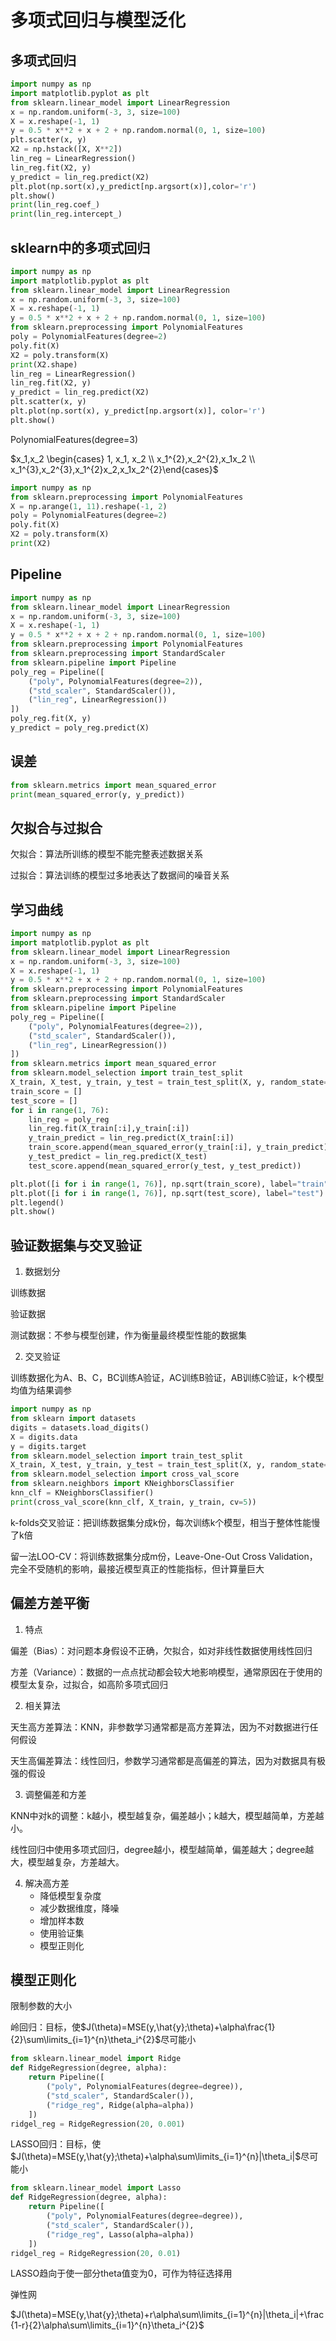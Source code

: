 

# 多项式回归与模型泛化

## 多项式回归

```python
import numpy as np
import matplotlib.pyplot as plt
from sklearn.linear_model import LinearRegression
x = np.random.uniform(-3, 3, size=100)
X = x.reshape(-1, 1)
y = 0.5 * x**2 + x + 2 + np.random.normal(0, 1, size=100)
plt.scatter(x, y)
X2 = np.hstack([X, X**2])
lin_reg = LinearRegression()
lin_reg.fit(X2, y)
y_predict = lin_reg.predict(X2)
plt.plot(np.sort(x),y_predict[np.argsort(x)],color='r')
plt.show()
print(lin_reg.coef_)
print(lin_reg.intercept_)
```

## sklearn中的多项式回归

```python
import numpy as np
import matplotlib.pyplot as plt
from sklearn.linear_model import LinearRegression
x = np.random.uniform(-3, 3, size=100)
X = x.reshape(-1, 1)
y = 0.5 * x**2 + x + 2 + np.random.normal(0, 1, size=100)
from sklearn.preprocessing import PolynomialFeatures
poly = PolynomialFeatures(degree=2)
poly.fit(X)
X2 = poly.transform(X)
print(X2.shape)
lin_reg = LinearRegression()
lin_reg.fit(X2, y)
y_predict = lin_reg.predict(X2)
plt.scatter(x, y)
plt.plot(np.sort(x), y_predict[np.argsort(x)], color='r')
plt.show()
```

PolynomialFeatures(degree=3)

$x_1,x_2 \begin{cases} 1, x_1, x_2 \\ x_1^{2},x_2^{2},x_1x_2 \\ x_1^{3},x_2^{3},x_1^{2}x_2,x_1x_2^{2}\end{cases}$

```python
import numpy as np
from sklearn.preprocessing import PolynomialFeatures
X = np.arange(1, 11).reshape(-1, 2)
poly = PolynomialFeatures(degree=2)
poly.fit(X)
X2 = poly.transform(X)
print(X2)
```

## Pipeline

```python
import numpy as np
from sklearn.linear_model import LinearRegression
x = np.random.uniform(-3, 3, size=100)
X = x.reshape(-1, 1)
y = 0.5 * x**2 + x + 2 + np.random.normal(0, 1, size=100)
from sklearn.preprocessing import PolynomialFeatures
from sklearn.preprocessing import StandardScaler
from sklearn.pipeline import Pipeline
poly_reg = Pipeline([
    ("poly", PolynomialFeatures(degree=2)),
    ("std_scaler", StandardScaler()),
    ("lin_reg", LinearRegression())
])
poly_reg.fit(X, y)
y_predict = poly_reg.predict(X)
```

## 误差

```python
from sklearn.metrics import mean_squared_error
print(mean_squared_error(y, y_predict))
```

## 欠拟合与过拟合

欠拟合：算法所训练的模型不能完整表述数据关系

过拟合：算法训练的模型过多地表达了数据间的噪音关系

## 学习曲线

```python
import numpy as np
import matplotlib.pyplot as plt
from sklearn.linear_model import LinearRegression
x = np.random.uniform(-3, 3, size=100)
X = x.reshape(-1, 1)
y = 0.5 * x**2 + x + 2 + np.random.normal(0, 1, size=100)
from sklearn.preprocessing import PolynomialFeatures
from sklearn.preprocessing import StandardScaler
from sklearn.pipeline import Pipeline
poly_reg = Pipeline([
    ("poly", PolynomialFeatures(degree=2)),
    ("std_scaler", StandardScaler()),
    ("lin_reg", LinearRegression())
])
from sklearn.metrics import mean_squared_error
from sklearn.model_selection import train_test_split
X_train, X_test, y_train, y_test = train_test_split(X, y, random_state=666)
train_score = []
test_score = []
for i in range(1, 76):
    lin_reg = poly_reg
    lin_reg.fit(X_train[:i],y_train[:i])
    y_train_predict = lin_reg.predict(X_train[:i])
    train_score.append(mean_squared_error(y_train[:i], y_train_predict))
    y_test_predict = lin_reg.predict(X_test)
    test_score.append(mean_squared_error(y_test, y_test_predict))

plt.plot([i for i in range(1, 76)], np.sqrt(train_score), label="train")
plt.plot([i for i in range(1, 76)], np.sqrt(test_score), label="test")
plt.legend()
plt.show()
```

## 验证数据集与交叉验证

1. 数据划分

训练数据

验证数据

测试数据：不参与模型创建，作为衡量最终模型性能的数据集

2. 交叉验证

训练数据化为A、B、C，BC训练A验证，AC训练B验证，AB训练C验证，k个模型均值为结果调参

```python
import numpy as np
from sklearn import datasets
digits = datasets.load_digits()
X = digits.data
y = digits.target
from sklearn.model_selection import train_test_split
X_train, X_test, y_train, y_test = train_test_split(X, y, random_state=666)
from sklearn.model_selection import cross_val_score
from sklearn.neighbors import KNeighborsClassifier
knn_clf = KNeighborsClassifier()
print(cross_val_score(knn_clf, X_train, y_train, cv=5))
```

k-folds交叉验证：把训练数据集分成k份，每次训练k个模型，相当于整体性能慢了k倍

留一法LOO-CV：将训练数据集分成m份，Leave-One-Out Cross Validation，完全不受随机的影响，最接近模型真正的性能指标，但计算量巨大

## 偏差方差平衡

1. 特点

偏差（Bias）：对问题本身假设不正确，欠拟合，如对非线性数据使用线性回归

方差（Variance）：数据的一点点扰动都会较大地影响模型，通常原因在于使用的模型太复杂，过拟合，如高阶多项式回归

2. 相关算法

天生高方差算法：KNN，非参数学习通常都是高方差算法，因为不对数据进行任何假设

天生高偏差算法：线性回归，参数学习通常都是高偏差的算法，因为对数据具有极强的假设

3. 调整偏差和方差

KNN中对k的调整：k越小，模型越复杂，偏差越小；k越大，模型越简单，方差越小。

线性回归中使用多项式回归，degree越小，模型越简单，偏差越大；degree越大，模型越复杂，方差越大。

4. 解决高方差
   - 降低模型复杂度
   - 减少数据维度，降噪
   - 增加样本数
   - 使用验证集
   - 模型正则化

## 模型正则化

限制参数的大小

岭回归：目标，使$J(\theta)=MSE(y,\hat{y};\theta)+\alpha\frac{1}{2}\sum\limits_{i=1}^{n}\theta_i^{2}$尽可能小

```python
from sklearn.linear_model import Ridge
def RidgeRegression(degree, alpha):
    return Pipeline([
        ("poly", PolynomialFeatures(degree=degree)),
        ("std_scaler", StandardScaler()),
        ("ridge_reg", Ridge(alpha=alpha))
    ])
ridgel_reg = RidgeRegression(20, 0.001)  
```

LASSO回归：目标，使$J(\theta)=MSE(y,\hat{y};\theta)+\alpha\sum\limits_{i=1}^{n}|\theta_i|$尽可能小

```python
from sklearn.linear_model import Lasso
def RidgeRegression(degree, alpha):
    return Pipeline([
        ("poly", PolynomialFeatures(degree=degree)),
        ("std_scaler", StandardScaler()),
        ("ridge_reg", Lasso(alpha=alpha))
    ])
ridgel_reg = RidgeRegression(20, 0.01)
```

LASSO趋向于使一部分theta值变为0，可作为特征选择用

弹性网

$J(\theta)=MSE(y,\hat{y};\theta)+r\alpha\sum\limits_{i=1}^{n}|\theta_i|+\frac{1-r}{2}\alpha\sum\limits_{i=1}^{n}\theta_i^{2}$


